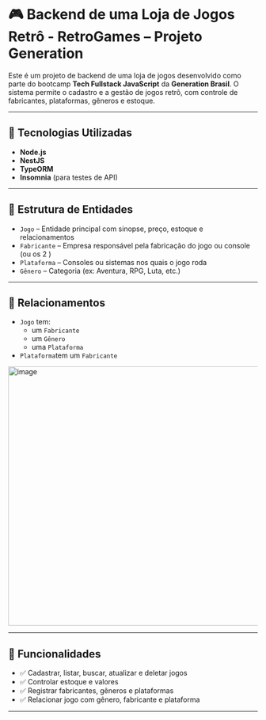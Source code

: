 # 🎮 Backend de uma Loja de Jogos Retrô - RetroGames – Projeto Generation

Este é um projeto de backend de uma loja de jogos desenvolvido como parte do bootcamp **Tech Fullstack JavaScript** da **Generation Brasil**. O sistema permite o cadastro e a gestão de jogos retrô, com controle de fabricantes, plataformas, gêneros e estoque.

---

## 🚀 Tecnologias Utilizadas

- **Node.js**
- **NestJS**
- **TypeORM**
- **Insomnia** (para testes de API)

---

## 📁 Estrutura de Entidades

- `Jogo` – Entidade principal com sinopse, preço, estoque e relacionamentos
- `Fabricante` – Empresa responsável pela fabricação do jogo ou console (ou os 2 )
- `Plataforma` – Consoles ou sistemas nos quais o jogo roda
- `Gênero` – Categoria (ex: Aventura, RPG, Luta, etc.)

---

## 🔗 Relacionamentos

- `Jogo` tem:
  - um `Fabricante`
  - um `Gênero`
  - uma `Plataforma`
- `Plataforma`tem um `Fabricante`
  
<img width="1240" height="524" alt="image" src="https://github.com/user-attachments/assets/361359d6-baac-4b11-8bd6-058f79bc8986" />

---

## 🔄 Funcionalidades

- ✅ Cadastrar, listar, buscar, atualizar e deletar jogos
- ✅ Controlar estoque e valores
- ✅ Registrar fabricantes, gêneros e plataformas
- ✅ Relacionar jogo com gênero, fabricante e plataforma

---
